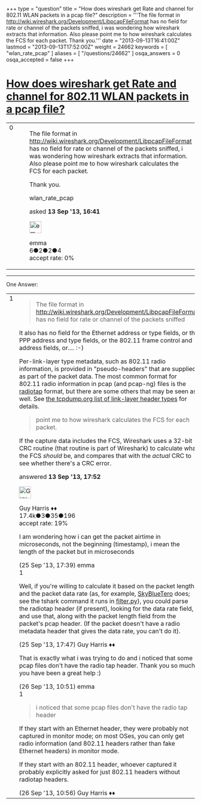 +++
type = "question"
title = "How does wireshark get Rate and channel for 802.11 WLAN packets in a pcap file?"
description = '''The file format in http://wiki.wireshark.org/Development/LibpcapFileFormat has no field for rate or channel of the packets sniffed, i was wondering how wireshark extracts that information. Also please point me to how wireshark calculates the FCS for each packet. Thank you.'''
date = "2013-09-13T16:41:00Z"
lastmod = "2013-09-13T17:52:00Z"
weight = 24662
keywords = [ "wlan_rate_pcap" ]
aliases = [ "/questions/24662" ]
osqa_answers = 0
osqa_accepted = false
+++

<div class="headNormal">

# [How does wireshark get Rate and channel for 802.11 WLAN packets in a pcap file?](/questions/24662/how-does-wireshark-get-rate-and-channel-for-80211-wlan-packets-in-a-pcap-file)

</div>

<div id="main-body">

<div id="askform">

<table id="question-table" style="width:100%;"><colgroup><col style="width: 50%" /><col style="width: 50%" /></colgroup><tbody><tr class="odd"><td style="width: 30px; vertical-align: top"><div class="vote-buttons"><div id="post-24662-score" class="post-score" title="current number of votes">0</div><div id="favorite-count" class="favorite-count"></div></div></td><td><div id="item-right"><div class="question-body"><p>The file format in <a href="http://wiki.wireshark.org/Development/LibpcapFileFormat">http://wiki.wireshark.org/Development/LibpcapFileFormat</a> has no field for rate or channel of the packets sniffed, i was wondering how wireshark extracts that information. Also please point me to how wireshark calculates the FCS for each packet.</p><p>Thank you.</p></div><div id="question-tags" class="tags-container tags">wlan_rate_pcap</div><div id="question-controls" class="post-controls"></div><div class="post-update-info-container"><div class="post-update-info post-update-info-user"><p>asked <strong>13 Sep '13, 16:41</strong></p><img src="https://secure.gravatar.com/avatar/320250ab70b248159a7d2783bbc420a3?s=32&amp;d=identicon&amp;r=g" class="gravatar" width="32" height="32" alt="emma&#39;s gravatar image" /><p>emma<br />
<span class="score" title="6 reputation points">6</span><span title="2 badges"><span class="badge1">●</span><span class="badgecount">2</span></span><span title="2 badges"><span class="silver">●</span><span class="badgecount">2</span></span><span title="4 badges"><span class="bronze">●</span><span class="badgecount">4</span></span><br />
<span class="accept_rate" title="Rate of the user&#39;s accepted answers">accept rate:</span> <span title="emma has no accepted answers">0%</span></p></div></div><div id="comments-container-24662" class="comments-container"></div><div id="comment-tools-24662" class="comment-tools"></div><div class="clear"></div><div id="comment-24662-form-container" class="comment-form-container"></div><div class="clear"></div></div></td></tr></tbody></table>

------------------------------------------------------------------------

<div class="tabBar">

<span id="sort-top"></span>

<div class="headQuestions">

One Answer:

</div>

</div>

<span id="24663"></span>

<div id="answer-container-24663" class="answer">

<table style="width:100%;"><colgroup><col style="width: 50%" /><col style="width: 50%" /></colgroup><tbody><tr class="odd"><td style="width: 30px; vertical-align: top"><div class="vote-buttons"><div id="post-24663-score" class="post-score" title="current number of votes">1</div></div></td><td><div class="item-right"><div class="answer-body"><blockquote><p>The file format in <a href="http://wiki.wireshark.org/Development/LibpcapFileFormat">http://wiki.wireshark.org/Development/LibpcapFileFormat</a> has no field for rate or channel of the packets sniffed</p></blockquote><p>It also has no field for the Ethernet address or type fields, or the PPP address and type fields, or the 802.11 frame control and address fields, or.... :-)</p><p>Per-link-layer type metadata, such as 802.11 radio information, is provided in "pseudo-headers" that are supplied as part of the packet data. The most common format for 802.11 radio information in pcap (and pcap-ng) files is the <a href="http://www.radiotap.org">radiotap</a> format, but there are some others that may be seen as well. See <a href="http://www.tcpdump.org/linktypes.html">the tcpdump.org list of link-layer header types</a> for details.</p><blockquote><p>point me to how wireshark calculates the FCS for each packet.</p></blockquote><p>If the capture data includes the FCS, Wireshark uses a 32-bit CRC routine (that routine is part of Wireshark) to calculate what the FCS <em>should</em> be, and compares that with the <em>actual</em> CRC to see whether there's a CRC error.</p></div><div class="answer-controls post-controls"></div><div class="post-update-info-container"><div class="post-update-info post-update-info-user"><p>answered <strong>13 Sep '13, 17:52</strong></p><img src="https://secure.gravatar.com/avatar/f93de7000747ab5efb5acd3034b2ebd7?s=32&amp;d=identicon&amp;r=g" class="gravatar" width="32" height="32" alt="Guy%20Harris&#39;s gravatar image" /><p>Guy Harris ♦♦<br />
<span class="score" title="17443 reputation points"><span>17.4k</span></span><span title="3 badges"><span class="badge1">●</span><span class="badgecount">3</span></span><span title="35 badges"><span class="silver">●</span><span class="badgecount">35</span></span><span title="196 badges"><span class="bronze">●</span><span class="badgecount">196</span></span><br />
<span class="accept_rate" title="Rate of the user&#39;s accepted answers">accept rate:</span> <span title="Guy Harris has 216 accepted answers">19%</span></p></div></div><div id="comments-container-24663" class="comments-container"><span id="25251"></span><div id="comment-25251" class="comment"><div id="post-25251-score" class="comment-score"></div><div class="comment-text"><p>I am wondering how i can get the packet airtime in microseconds, not the beginning (timestamp), i mean the length of the packet but in microseconds</p></div><div id="comment-25251-info" class="comment-info"><span class="comment-age">(25 Sep '13, 17:39)</span> emma</div></div><span id="25252"></span><div id="comment-25252" class="comment"><div id="post-25252-score" class="comment-score">1</div><div class="comment-text"><p>Well, if you're willing to calculate it based on the packet length and the packet data rate (as, for example, <a href="http://code.google.com/p/skybluetero/">SkyBlueTero</a> does; see the tshark command it runs in <a href="http://code.google.com/p/skybluetero/source/browse/trunk/filterer.py">filter.py</a>), you could parse the radiotap header (if present), looking for the data rate field, and use that, along with the packet length field from the packet's pcap header. (If the packet doesn't have a radio metadata header that gives the data rate, you can't do it).</p></div><div id="comment-25252-info" class="comment-info"><span class="comment-age">(25 Sep '13, 17:47)</span> Guy Harris ♦♦</div></div><span id="25288"></span><div id="comment-25288" class="comment"><div id="post-25288-score" class="comment-score"></div><div class="comment-text"><p>That is exactly what i was trying to do and i noticed that some pcap files don't have the radio tap header. Thank you so much, you have been a great help :)</p></div><div id="comment-25288-info" class="comment-info"><span class="comment-age">(26 Sep '13, 10:51)</span> emma</div></div><span id="25289"></span><div id="comment-25289" class="comment"><div id="post-25289-score" class="comment-score">1</div><div class="comment-text"><blockquote><p>i noticed that some pcap files don't have the radio tap header</p></blockquote><p>If they start with an Ethernet header, they were probably not captured in monitor mode; on most OSes, you can only get radio information (and 802.11 headers rather than fake Ethernet headers) in monitor mode.</p><p>If they start with an 802.11 header, whoever captured it probably explicitly asked for just 802.11 headers without radiotap headers.</p></div><div id="comment-25289-info" class="comment-info"><span class="comment-age">(26 Sep '13, 10:56)</span> Guy Harris ♦♦</div></div></div><div id="comment-tools-24663" class="comment-tools"></div><div class="clear"></div><div id="comment-24663-form-container" class="comment-form-container"></div><div class="clear"></div></div></td></tr></tbody></table>

</div>

<div class="paginator-container-left">

</div>

</div>

</div>

